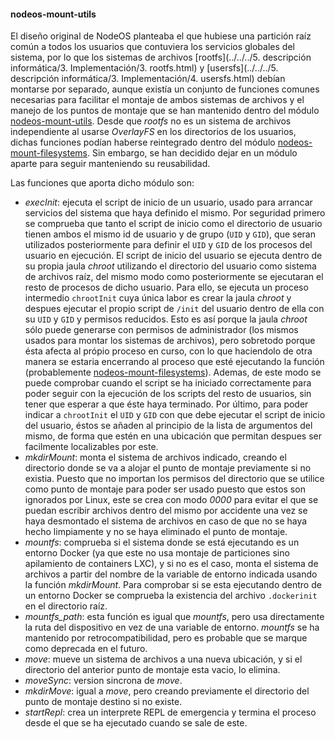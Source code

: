 #### nodeos-mount-utils

El diseño original de NodeOS planteaba el que hubiese una partición raíz común a
todos los usuarios que contuviera los servicios globales del sistema, por lo que
los sistemas de archivos
[rootfs](../../../5. descripción informática/3. Implementación/3. rootfs.html) y
[usersfs](../../../5. descripción informática/3. Implementación/4. usersfs.html)
debían montarse por separado, aunque existía un conjunto de funciones comunes
necesarias para facilitar el montaje de ambos sistemas de archivos y el manejo
de los puntos de montaje que se han mantenido dentro del módulo
[nodeos-mount-utils](https://github.com/NodeOS/nodeos-mount-utils). Desde que
*rootfs* no es un sistema de archivos independiente al usarse *OverlayFS* en los
directorios de los usuarios, dichas funciones podían haberse reintegrado dentro
del módulo
[nodeos-mount-filesystems](nodeos-mount-filesystems.html). Sin embargo, se han
decidido dejar en un módulo aparte para seguir manteniendo su reusabilidad.

Las funciones que aporta dicho módulo son:

* *execInit*: ejecuta el script de inicio de un usuario, usado para arrancar
  servicios del sistema que haya definido el mismo. Por seguridad primero se
  comprueba que tanto el script de inicio como el directorio de usuario tienen
  ambos el mismo id de usuario y de grupo (`UID` y `GID`), que seran utilizados
  posteriormente para definir el `UID` y `GID` de los procesos del usuario en
  ejecución. El script de inicio del usuario se ejecuta dentro de su propia
  jaula *chroot* utilizando el directorio del usuario como sistema de archivos
  raíz, del mismo modo como posteriormente se ejecutaran el resto de procesos de
  dicho usuario. Para ello, se ejecuta un proceso intermedio `chrootInit` cuya
  única labor es crear la jaula *chroot* y despues ejecutar el propio script de
  `/init` del usuario dentro de ella con su `UID` y `GID` y permisos reducidos.
  Esto es así porque la jaula *chroot* sólo puede generarse con permisos de
  administrador (los mismos usados para montar los sistemas de archivos), pero
  sobretodo porque ésta afecta al própio proceso en curso, con lo que haciendolo
  de otra manera se estaria encerrando al proceso que esté ejecutando la función
  (probablemente [nodeos-mount-filesystems](nodeos-mount-filesystems.html)).
  Ademas, de este modo se puede comprobar cuando el script se ha iniciado
  correctamente para poder seguir con la ejecución de los scripts del resto de
  usuarios, sin tener que esperar a que éste haya terminado. Por último, para
  poder indicar a `chrootInit` el `UID` y `GID` con que debe ejecutar el script
  de inicio del usuario, éstos se añaden al principio de la lista de argumentos
  del mismo, de forma que estén en una ubicación que permitan despues ser
  facilmente localizables por este.
* *mkdirMount*: monta el sistema de archivos indicado, creando el directorio
  donde se va a alojar el punto de montaje previamente si no existia. Puesto que
  no importan los permisos del directorio que se utilice como punto de montaje
  para poder ser usado puesto que estos son ignorados por Linux, este se crea
  con modo *0000* para evitar el que se puedan escribir archivos dentro del
  mismo por accidente una vez se haya desmontado el sistema de archivos en caso
  de que no se haya hecho limpiamente y no se haya eliminado el punto de montaje.
* *mountfs*: comprueba si el sistema donde se está ejecutando es un entorno
  Docker (ya que este no usa montaje de particiones sino apilamiento de
  containers LXC), y si no es el caso, monta el sistema de archivos a partir del
  nombre de la variable de entorno indicada usando la función *mkdirMount*. Para
  comprobar si se esta ejecutando dentro de un entorno Docker se comprueba la
  existencia del archivo `.dockerinit` en el directorio raíz.
* *mountfs_path*: esta función es igual que *mountfs*, pero usa directamente la
  ruta del dispositivo en vez de una variable de entorno. *mountfs* se ha
  mantenido por retrocompatibilidad, pero es probable que se marque como
  deprecada en el futuro.
* *move*: mueve un sistema de archivos a una nueva ubicación, y si el directorio
  del anterior punto de montaje esta vacio, lo elimina.
* *moveSync*: version sincrona de *move*.
* *mkdirMove*: igual a *move*, pero creando previamente el directorio del punto
  de montaje destino si no existe.
* *startRepl*: crea un interprete REPL de emergencia y termina el proceso desde
  el que se ha ejecutado cuando se sale de este.
